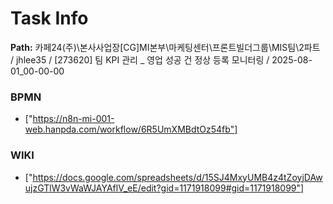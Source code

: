 # Task Info

**Path:** 카페24(주)\본사사업장\[CG]MI본부\마케팅센터\프론트빌더그룹\MIS팀\2파트 / jhlee35 / [273620] 팀 KPI 관리 _ 영업 성공 건 정상 등록 모니터링 / 2025-08-01_00-00-00

### BPMN
- ["https://n8n-mi-001-web.hanpda.com/workflow/6R5UmXMBdtOz54fb"]

### WIKI
- ["https://docs.google.com/spreadsheets/d/15SJ4MxyUMB4z4tZoyjDAwujzGTlW3vWaWJAYAflV_eE/edit?gid=1171918099#gid=1171918099"]

